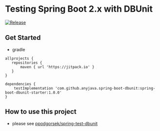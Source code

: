 # Testing Spring Boot 2.x with DBUnit

[![Release](https://jitpack.io/v/anyjava/spring-boot-dbunit.svg)](https://jitpack.io/#anyjava/spring-boot-dbunit)


## Get Started

* gradle
```$groovy
allprojects {
   repositories {
       maven { url 'https://jitpack.io' }
   } 
}

dependencies {
    testImplementation 'com.github.anyjava.spring-boot-dbunit:spring-boot-dbunit-starter:1.0.0'
}
```

## How to use this project

* please see [ppodgorsek/spring-test-dbunit](https://github.com/ppodgorsek/spring-test-dbunit)